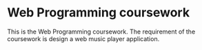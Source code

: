 # Web Programming coursework
This is the Web Programming coursework. 
The requirement of the coursework is design a web music player application. 
